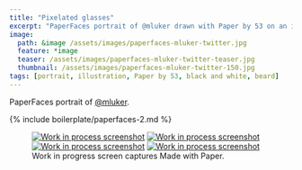 ```yaml
---
title: "Pixelated glasses"
excerpt: "PaperFaces portrait of @mluker drawn with Paper by 53 on an iPad."
image: 
  path: &image /assets/images/paperfaces-mluker-twitter.jpg 
  feature: *image
  teaser: /assets/images/paperfaces-mluker-twitter-teaser.jpg
  thumbnail: /assets/images/paperfaces-mluker-twitter-150.jpg
tags: [portrait, illustration, Paper by 53, black and white, beard]
---
```


PaperFaces portrait of [@mluker](http://twitter.com/mluker).

{% include boilerplate/paperfaces-2.md %}

<figure class="third">
  <a href="/assets/images/paperfaces-mluker-process-1-lg.jpg"><img src="/assets/images/paperfaces-mluker-process-1-600.jpg" alt="Work in process screenshot"></a>
  <a href="/assets/images/paperfaces-mluker-process-2-lg.jpg"><img src="/assets/images/paperfaces-mluker-process-2-600.jpg" alt="Work in process screenshot"></a>
  <a href="/assets/images/paperfaces-mluker-process-3-lg.jpg"><img src="/assets/images/paperfaces-mluker-process-3-600.jpg" alt="Work in process screenshot"></a>
  <a href="/assets/images/paperfaces-mluker-process-4-lg.jpg"><img src="/assets/images/paperfaces-mluker-process-4-600.jpg" alt="Work in process screenshot"></a>
  <figcaption>Work in progress screen captures Made with Paper.</figcaption>
</figure>
